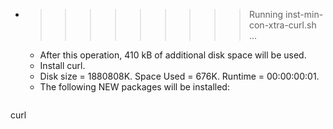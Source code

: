* >>>>>>>>> Running inst-min-con-xtra-curl.sh ...
  * After this operation, 410 kB of additional disk space will be used.
  * Install curl.
  * Disk size = 1880808K. Space Used = 676K. Runtime = 00:00:00:01.
  * The following NEW packages will be installed:
  ```bash
curl
  ```
